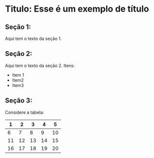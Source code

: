 # Titulo: Esse é um exemplo de título
## Seção 1:
Aqui tem o texto da seção 1.
## Seção 2:
Aqui tem o texto da seção 2. Itens:
* Item 1
* Item2
* Item3
## Seção 3:
Considere a tabela:

| 1  | 2  | 3  | 4  | 5  |
|----|----|----|----|----|
| 6  | 7  | 8  | 9  | 10 |
| 11 | 12 | 13 | 14 | 15 |
| 16 | 17 | 18 | 19 | 20 |